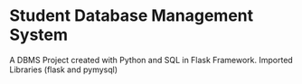# Student Database Management System
A DBMS Project created with Python and SQL in Flask Framework. 
Imported Libraries (flask and pymysql)
